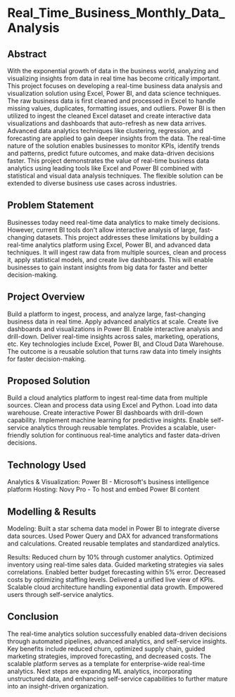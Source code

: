 # Real_Time_Business_Monthly_Data_Analysis

## Abstract
With the exponential growth of data in the business world, analyzing and visualizing insights from data in real time has become critically important. This project focuses on developing a real-time business data analysis and visualization solution using Excel, Power BI, and data science techniques. The raw business data is first cleaned and processed in Excel to handle missing values, duplicates, formatting issues, and outliers. Power BI is then utilized to ingest the cleaned Excel dataset and create interactive data visualizations and dashboards that auto-refresh as new data arrives. Advanced data analytics techniques like clustering, regression, and forecasting are applied to gain deeper insights from the data. The real-time nature of the solution enables businesses to monitor KPIs, identify trends and patterns, predict future outcomes, and make data-driven decisions faster. This project demonstrates the value of real-time business data analytics using leading tools like Excel and Power BI combined with statistical and visual data analysis techniques. The flexible solution can be extended to diverse business use cases across industries.

## Problem Statement
Businesses today need real-time data analytics to make timely decisions. However, current BI tools don't allow interactive analysis of large, fast-changing datasets. This project addresses these limitations by building a real-time analytics platform using Excel, Power BI, and advanced data techniques. It will ingest raw data from multiple sources, clean and process it, apply statistical models, and create live dashboards. This will enable businesses to gain instant insights from big data for faster and better decision-making.

## Project Overview
Build a platform to ingest, process, and analyze large, fast-changing business data in real time. Apply advanced analytics at scale. Create live dashboards and visualizations in Power BI. Enable interactive analysis and drill-down. Deliver real-time insights across sales, marketing, operations, etc. Key technologies include Excel, Power BI, and Cloud Data Warehouse. The outcome is a reusable solution that turns raw data into timely insights for faster decision-making.

## Proposed Solution
Build a cloud analytics platform to ingest real-time data from multiple sources. Clean and process data using Excel and Python. Load into data warehouse. Create interactive Power BI dashboards with drill-down capability. Implement machine learning for predictive insights. Enable self-service analytics through reusable templates. Provides a scalable, user-friendly solution for continuous real-time analytics and faster data-driven decisions.

## Technology Used
Analytics & Visualization:
  Power BI - Microsoft's business intelligence platform
Hosting:
  Novy Pro - To host and embed Power BI content

## Modelling & Results
Modeling:
	Built a star schema data model in Power BI to integrate diverse data sources. Used Power Query and 		DAX for advanced transformations and calculations.
	Created reusable templates and standardized analytics.

Results:
	Reduced churn by 10% through customer analytics.
	Optimized inventory using real-time sales data.
	Guided marketing strategies via sales correlations.
	Enabled better budget forecasting within 5% error.
	Decreased costs by optimizing staffing levels.
	Delivered a unified live view of KPIs.
	Scalable cloud architecture handling exponential data growth.
	Empowered users through self-service analytics.

## Conclusion
The real-time analytics solution successfully enabled data-driven decisions through automated pipelines, advanced analytics, and self-service insights. Key benefits include reduced churn, optimized supply chain, guided marketing strategies, improved forecasting, and decreased costs. The scalable platform serves as a template for enterprise-wide real-time analytics. Next steps are expanding ML analytics, incorporating unstructured data, and enhancing self-service capabilities to further mature into an insight-driven organization.
